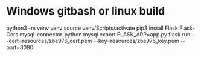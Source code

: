 # Windows gitbash or linux build
python3 -m venv venv
source venv/Scripts/activate
pip3 install Flask Flask-Cors mysql-connector-python mysql
export FLASK_APP=app.py
flask run --cert=resources/zbe976_cert.pem --key=resources/zbe976_key.pem --port=8080
